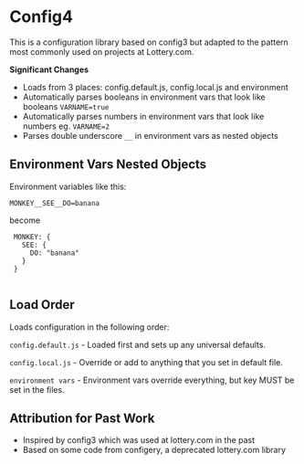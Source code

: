 # Config4

This is a configuration library based on config3 but adapted to the pattern most commonly used on projects at Lottery.com. 

**Significant Changes**

- Loads from 3 places:  config.default.js, config.local.js and environment
- Automatically parses booleans in environment vars that look like booleans `VARNAME=true`
- Automatically parses numbers in environment vars that look like numbers eg. `VARNAME=2`
- Parses double underscore `__` in environment vars as nested objects

## Environment Vars Nested Objects

Environment variables like this: 

 ```
 MONKEY__SEE__DO=banana
``` 

become

``` 
 MONKEY: {
   SEE: {
     DO: "banana" 
   }
 }
    
```


## Load Order

Loads configuration in the following order:

`config.default.js` -  Loaded first and sets up any universal defaults.

`config.local.js` - Override or add to anything that you set in default file.

`environment vars` - Environment vars override everything, but key MUST be set in the files.

## Attribution for Past Work

- Inspired by config3 which was used at lottery.com in the past
- Based on some code from configery, a deprecated lottery.com library

